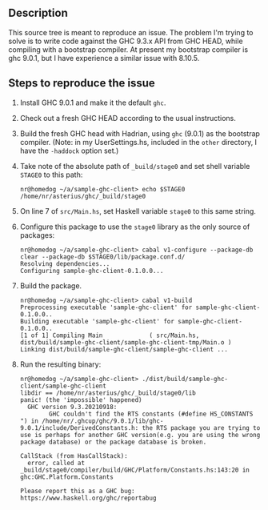 ## Description

This source tree is meant to reproduce an issue.
The problem I'm trying to solve is to write code against the GHC 9.3.x 
API from GHC HEAD, while compiling with a bootstrap compiler.
At present my bootstrap compiler is ghc 9.0.1, but I have
experience a similar issue with 8.10.5.

## Steps to reproduce the issue

 1. Install GHC 9.0.1 and make it the default `ghc`.

 2. Check out a fresh GHC HEAD according to the usual instructions.

 3. Build the fresh GHC head with Hadrian, using `ghc` (9.0.1) as the
    bootstrap compiler.  (Note: in my UserSettings.hs, included in the
    `other` directory, I have the `-haddock` option set.)

 4. Take note of the absolute path of `_build/stage0` and set shell
    variable `STAGE0` to this path:

    ```
    nr@homedog ~/a/sample-ghc-client> echo $STAGE0
    /home/nr/asterius/ghc/_build/stage0
    ```

 5. On line 7 of `src/Main.hs`, set Haskell variable `stage0` to this
    same string.

 6. Configure this package to use the `stage0` library as the only
    source of packages:

    ```
    nr@homedog ~/a/sample-ghc-client> cabal v1-configure --package-db clear --package-db $STAGE0/lib/package.conf.d/
    Resolving dependencies...
    Configuring sample-ghc-client-0.1.0.0...
    ```

 7. Build the package.

    ```
    nr@homedog ~/a/sample-ghc-client> cabal v1-build
    Preprocessing executable 'sample-ghc-client' for sample-ghc-client-0.1.0.0..
    Building executable 'sample-ghc-client' for sample-ghc-client-0.1.0.0..
    [1 of 1] Compiling Main             ( src/Main.hs, dist/build/sample-ghc-client/sample-ghc-client-tmp/Main.o )
    Linking dist/build/sample-ghc-client/sample-ghc-client ...
    ```

 8. Run the resulting binary:

    ```
    nr@homedog ~/a/sample-ghc-client> ./dist/build/sample-ghc-client/sample-ghc-client
    libdir == /home/nr/asterius/ghc/_build/stage0/lib
    panic! (the 'impossible' happened)
      GHC version 9.3.20210918:
            GHC couldn't find the RTS constants (#define HS_CONSTANTS ") in /home/nr/.ghcup/ghc/9.0.1/lib/ghc-9.0.1/include/DerivedConstants.h: the RTS package you are trying to use is perhaps for another GHC version(e.g. you are using the wrong package database) or the package database is broken.

    CallStack (from HasCallStack):
      error, called at _build/stage0/compiler/build/GHC/Platform/Constants.hs:143:20 in ghc:GHC.Platform.Constants

    Please report this as a GHC bug:  https://www.haskell.org/ghc/reportabug
    ```

